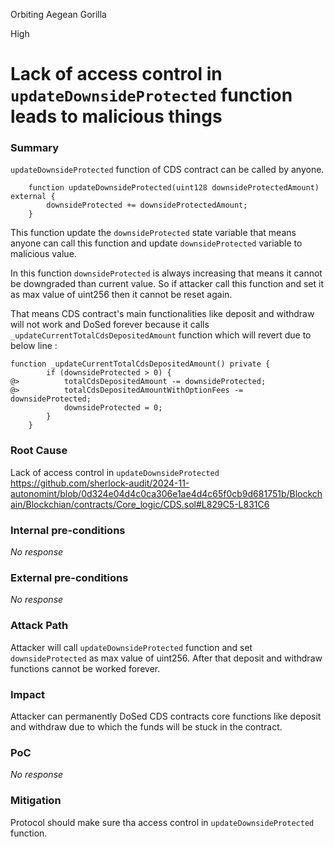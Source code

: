 Orbiting Aegean Gorilla

High

# Lack of access control in `updateDownsideProtected` function leads to malicious things

### Summary

`updateDownsideProtected` function of CDS contract can be called by anyone.

```solidity
    function updateDownsideProtected(uint128 downsideProtectedAmount) external {
        downsideProtected += downsideProtectedAmount;
    }
```
This function update the `downsideProtected` state variable that means anyone can call this function and update `downsideProtected` variable to malicious value.

In this function `downsideProtected` is always increasing that means it cannot be downgraded than current value. So if attacker call this function and set it as max value of uint256 then it cannot be reset again.

That means CDS contract's main functionalities like deposit and withdraw will not work and DoSed forever because it calls `_updateCurrentTotalCdsDepositedAmount` function which will revert due to below line :

```solidity
function _updateCurrentTotalCdsDepositedAmount() private {
        if (downsideProtected > 0) {
@>          totalCdsDepositedAmount -= downsideProtected;
@>          totalCdsDepositedAmountWithOptionFees -= downsideProtected;
            downsideProtected = 0;
        }
    }
```

### Root Cause

Lack of access control in `updateDownsideProtected`
https://github.com/sherlock-audit/2024-11-autonomint/blob/0d324e04d4c0ca306e1ae4d4c65f0cb9d681751b/Blockchain/Blockchian/contracts/Core_logic/CDS.sol#L829C5-L831C6



### Internal pre-conditions

_No response_

### External pre-conditions

_No response_

### Attack Path

Attacker will call `updateDownsideProtected` function and set `downsideProtected` as max value of uint256.
After that deposit and withdraw functions cannot be worked forever.

### Impact

Attacker can permanently DoSed CDS contracts core functions like deposit and withdraw due to which the funds will be stuck in the contract. 

### PoC

_No response_

### Mitigation

Protocol should make sure tha access control in `updateDownsideProtected` function.